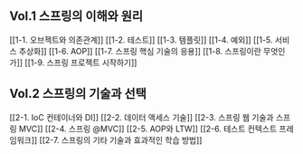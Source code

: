 
## Vol.1 스프링의 이해와 원리

[[1-1. 오브젝트와 의존관계]]
[[1-2. 테스트]]
[[1-3. 템플릿]]
[[1-4. 예외]]
[[1-5. 서비스 추상화]]
[[1-6. AOP]]
[[1-7. 스프링 핵심 기술의 응용]]
[[1-8. 스프링이란 무엇인가]]
[[1-9. 스프링 프로젝트 시작하기]]

## Vol.2 스프링의 기술과 선택

[[2-1. IoC 컨테이너와 DI]]
[[2-2. 데이터 액세스 기술]]
[[2-3. 스프링 웹 기술과 스프링 MVC]]
[[2-4. 스프링 @MVC]]
[[2-5. AOP와 LTW]]
[[2-6. 테스트 컨텍스트 프레임워크]]
[[2-7. 스프링의 기타 기술과 효과적인 학습 방법]]

